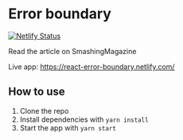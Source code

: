 # Error boundary

[![Netlify Status](https://api.netlify.com/api/v1/badges/396b58e7-968a-416b-a728-ca7ecc10b0db/deploy-status)](https://app.netlify.com/sites/react-error-boundary/deploys)

Read the article on SmashingMagazine

Live app: <https://react-error-boundary.netlify.com/>

## How to use

1. Clone the repo
1. Install dependencies with `yarn install`
1. Start the app with `yarn start`
